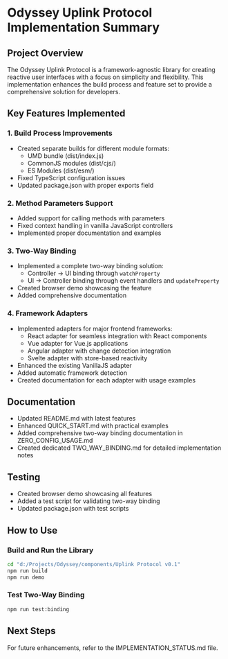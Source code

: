 # Odyssey Uplink Protocol Implementation Summary

## Project Overview
The Odyssey Uplink Protocol is a framework-agnostic library for creating reactive user interfaces with a focus on simplicity and flexibility. This implementation enhances the build process and feature set to provide a comprehensive solution for developers.

## Key Features Implemented

### 1. Build Process Improvements
- Created separate builds for different module formats:
  - UMD bundle (dist/index.js)
  - CommonJS modules (dist/cjs/)
  - ES Modules (dist/esm/)
- Fixed TypeScript configuration issues
- Updated package.json with proper exports field

### 2. Method Parameters Support
- Added support for calling methods with parameters
- Fixed context handling in vanilla JavaScript controllers
- Implemented proper documentation and examples

### 3. Two-Way Binding
- Implemented a complete two-way binding solution:
  - Controller → UI binding through `watchProperty`
  - UI → Controller binding through event handlers and `updateProperty`
- Created browser demo showcasing the feature
- Added comprehensive documentation

### 4. Framework Adapters
- Implemented adapters for major frontend frameworks:
  - React adapter for seamless integration with React components
  - Vue adapter for Vue.js applications
  - Angular adapter with change detection integration
  - Svelte adapter with store-based reactivity
- Enhanced the existing VanillaJS adapter
- Added automatic framework detection
- Created documentation for each adapter with usage examples

## Documentation
- Updated README.md with latest features
- Enhanced QUICK_START.md with practical examples
- Added comprehensive two-way binding documentation in ZERO_CONFIG_USAGE.md
- Created dedicated TWO_WAY_BINDING.md for detailed implementation notes

## Testing
- Created browser demo showcasing all features
- Added a test script for validating two-way binding
- Updated package.json with test scripts

## How to Use

### Build and Run the Library
```bash
cd "d:/Projects/Odyssey/components/Uplink Protocol v0.1"
npm run build
npm run demo
```

### Test Two-Way Binding
```bash
npm run test:binding
```

## Next Steps
For future enhancements, refer to the IMPLEMENTATION_STATUS.md file.
